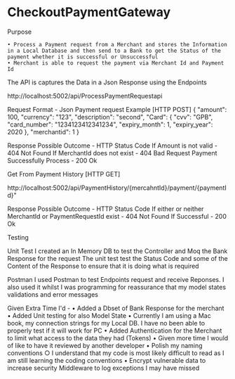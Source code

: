 # CheckoutPaymentGateway

Purpose 


	• Process a Payment request from a Merchant and stores the Information in a Local Database and then send to a Bank to get the Status of the payment whether it is successful or Unsuccessful
	• Merchant is able to request the payment via Merchant Id and Payment Id

The API is captures the Data in a Json Response using the Endpoints

http://localhost:5002/api/ProcessPaymentRequestapi

Request Format - Json
Payment request Example [HTTP POST]
	{
	    "amount": 100,
	    "currency": "123",
	    "description": "second",
	    "Card": {
	        "cvv": "GPB",
	        "card_number": "1234123412341234",
	        "expiry_month": 1,
	        "expiry_year": 2020
	    },
	    "merchantid": 1
	}
	
Response 
Possible Outcome - 	HTTP Status Code
If Amount is not valid - 	404 Not Found
If MerchantId does not exist -	404 Bad Request
Payment Successfully Process -	200 Ok

Get From Payment History [HTTP GET]

http://localhost:5002/api/PaymentHistory/{mercahntId}/payment/{paymentId}"

Response
Possible Outcome -	HTTP Status Code
If either or neither MerchantId or PaymentRequestId exist -	404 Not Found
If Successful -	200 Ok
 


Testing

Unit Test
I created an In Memory DB to test the Controller and Moq the Bank Response for the request
The unit test test the Status Code and some of the Content of the Response to ensure that it is doing what is required

Postman
I used Postman to test Endpoints request and receive Reponses.
I also used it whilst I was programming for reassurance that my model states validations and error messages

Given Extra Time I'd -
	• Added a Dbset of Bank Response for the merchant
	• Added Unit testing  for also Model State 
	• Currently I am using a Mac book, my connection strings for my Local DB. I have no been able to properly test if it will work for PC
	• Added Authentication for the Merchant to limit what access to the data they had (Tokens)
	• Given more time I would of like to have it reviewed by another developer
	• Polish my naming conventions 
		○ I understand that my code is most likely difficult to read as I am still learning the coding conventions
	• Encrypt vulnerable data to increase security
    Middleware to log exceptions I may have missed
